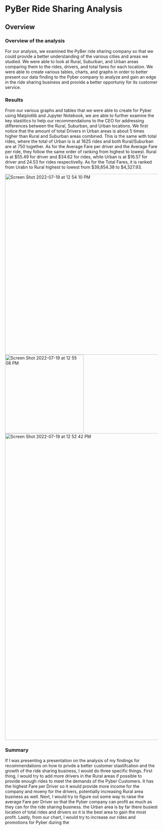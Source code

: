 # PyBer Ride Sharing Analysis
## Overview
### Overview of the analysis
For our analysis, we examined the PyBer ride sharing company so that we could provide a better understanding of the various cities and areas we studied. We were able to look at Rural, Suburban, and Urban areas comparing them to the rides, drivers, and total fares for each location. We were able to create various tables, charts, and graphs in order to better present our data finding to the Pyber company to analyze and gain an edge in the ride sharing business and provide a better opportuniy for its customer service.

### Results

From our various graphs and tables that we were able to create for Pyber using Matplotlib and Jupyter Notebook, we are able to further examine the key stastitics to help our recommendations to the CEO for addressing differences between the Rural, Suburban, and Urban locations. We first notice that the amount of total Drivers in Urban areas is about 5 times higher than Rural and Suburban areas combined. This is the same with total rides, where the total of Urban is is at 1625 rides and both Rural/Suburban are at 750 together. As for the Average Fare per driver and the Average Fare per ride, they follow the same order of ranking from highest to lowest. Rural is at $55.49 for driver and $34.62 for rides, while Urban is at $16.57 for driver and 24.53 for rides respectivelly. As for the Total Fares, it is ranked from Urabn to Rural highest to lowest from $39,854.38 to $4,327.93.

<img width="596" alt="Screen Shot 2022-07-19 at 12 54 10 PM" src="https://user-images.githubusercontent.com/107444840/179836934-9a047faf-887a-4238-962f-a0ec9b465416.png">


<img width="259" alt="Screen Shot 2022-07-19 at 12 55 08 PM" src="https://user-images.githubusercontent.com/107444840/179837112-014dd8f6-04c0-4ffc-b7ec-78a63005641e.png">

<img width="1011" alt="Screen Shot 2022-07-19 at 12 52 42 PM" src="https://user-images.githubusercontent.com/107444840/179836755-676e57e3-1247-4f4e-a924-a56525272e2b.png">

### Summary
If I was presenting a presentation on the analysis of my findings for recommendations on how to privde a better customer stastifcation and the growth of the ride sharing business, I would do three specific things. First thing, I would try to add more drivers in the Rural areas if possible to provide enough rides to meet the demands of the Pyber Customers. It has the highest Fare per Driver so it would provide more income for the company and moeny for the drivers, potentially increasing Rural area business as well. Next, I would try to figure out some way to raise the average Fare per Driver so that the Pyber company can profit as much as they can for the ride sharing business. the Urban area is by far there busiest location of total rides and drivers so it is the best area to gain the most profit. Lastly, from our chart, I would try to increase our rides and promotions for Pyber during the 
